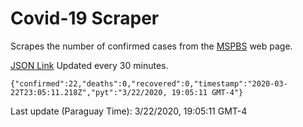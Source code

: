 # Covid-19 Scraper

Scrapes the number of confirmed cases from the [MSPBS](https://www.mspbs.gov.py/covid-19.php) web page.

[JSON Link](https://jmayalag.github.io/covid19-scrape/cases.json)
Updated every 30 minutes.
```
{"confirmed":22,"deaths":0,"recovered":0,"timestamp":"2020-03-22T23:05:11.218Z","pyt":"3/22/2020, 19:05:11 GMT-4"}
```
Last update (Paraguay Time): 3/22/2020, 19:05:11 GMT-4